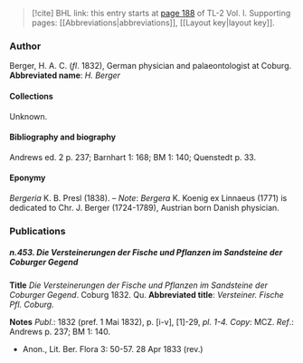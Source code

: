 > [!cite] BHL link: this entry starts at [page 188](https://www.biodiversitylibrary.org/page/33120319) of TL-2 Vol. I.
> Supporting pages: [[Abbreviations|abbreviations]], [[Layout key|layout key]].

### Author

Berger, H. A. C. (*fl*. 1832), German physician and palaeontologist at Coburg. 
**Abbreviated name**: *H. Berger*

#### Collections

Unknown.

#### Bibliography and biography

Andrews ed. 2 p. 237; Barnhart 1: 168; BM 1: 140; Quenstedt p. 33.

#### Eponymy

*Bergeria* K. B. Presl (1838). – *Note*: *Bergera* K. Koenig ex Linnaeus (1771) is dedicated to Chr. J. Berger (1724-1789), Austrian born Danish physician.

### Publications

##### n.453. Die Versteinerungen der Fische und Pflanzen im Sandsteine der Coburger Gegend

**Title**
*Die Versteinerungen der Fische und Pflanzen im Sandsteine der Coburger Gegend*. Coburg 1832. Qu.
**Abbreviated title**: *Versteiner. Fische Pfl. Coburg.*

**Notes**
*Publ*.: 1832 (pref. 1 Mai 1832), p. \[i-v\], \[1\]-29, *pl. 1-4. Copy*: MCZ.
*Ref*.: Andrews p. 237; BM 1: 140.
- Anon., Lit. Ber. Flora 3: 50-57. 28 Apr 1833 (rev.)


